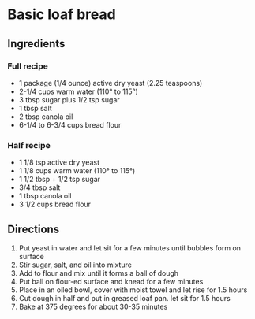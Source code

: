 # Basic loaf bread

## Ingredients

### Full recipe

* 1 package (1/4 ounce) active dry yeast (2.25 teaspoons)
* 2-1/4 cups warm water (110° to 115°)
* 3 tbsp sugar plus 1/2 tsp sugar
* 1 tbsp salt
* 2 tbsp canola oil
* 6-1/4 to 6-3/4 cups bread flour

### Half recipe

* 1 1/8 tsp active dry yeast
* 1 1/8 cups warm water (110° to 115°)
* 1 1/2 tbsp + 1/2 tsp  sugar
* 3/4 tbsp salt
* 1 tbsp canola oil
* 3 1/2 cups bread flour

## Directions

1. Put yeast in water and let sit for a few minutes until bubbles form on surface
1. Stir sugar, salt, and oil into mixture
1. Add to flour and mix until it forms a ball of dough
1. Put ball on flour-ed surface and knead for a few minutes
1. Place in an oiled bowl, cover with moist towel and let rise for 1.5 hours
1. Cut dough in half and put in greased loaf pan.  let sit for 1.5 hours
1. Bake at 375 degrees for about 30-35 minutes
